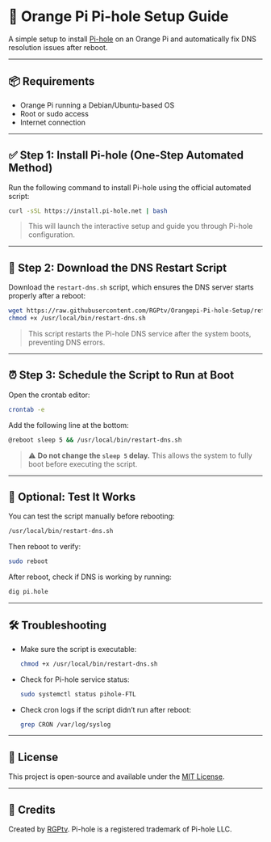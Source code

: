 # 🍊 Orange Pi Pi-hole Setup Guide

A simple setup to install [Pi-hole](https://pi-hole.net/) on an Orange Pi and automatically fix DNS resolution issues after reboot.

---

## 📦 Requirements

* Orange Pi running a Debian/Ubuntu-based OS
* Root or sudo access
* Internet connection

---

## ✅ Step 1: Install Pi-hole (One-Step Automated Method)

Run the following command to install Pi-hole using the official automated script:

```bash
curl -sSL https://install.pi-hole.net | bash
```

> This will launch the interactive setup and guide you through Pi-hole configuration.

---

## 🔧 Step 2: Download the DNS Restart Script

Download the `restart-dns.sh` script, which ensures the DNS server starts properly after a reboot:

```bash
wget https://raw.githubusercontent.com/RGPtv/Orangepi-Pi-hole-Setup/refs/heads/main/restart-dns.sh -O /usr/local/bin/restart-dns.sh
chmod +x /usr/local/bin/restart-dns.sh
```

> This script restarts the Pi-hole DNS service after the system boots, preventing DNS errors.

---

## ⏰ Step 3: Schedule the Script to Run at Boot

Open the crontab editor:

```bash
crontab -e
```

Add the following line at the bottom:

```bash
@reboot sleep 5 && /usr/local/bin/restart-dns.sh
```

> ⚠️ **Do not change the `sleep 5` delay.** This allows the system to fully boot before executing the script.

---

## 💪 Optional: Test It Works

You can test the script manually before rebooting:

```bash
/usr/local/bin/restart-dns.sh
```

Then reboot to verify:

```bash
sudo reboot
```

After reboot, check if DNS is working by running:

```bash
dig pi.hole
```

---

## 🛠️ Troubleshooting

* Make sure the script is executable:

  ```bash
  chmod +x /usr/local/bin/restart-dns.sh
  ```

* Check for Pi-hole service status:

  ```bash
  sudo systemctl status pihole-FTL
  ```

* Check cron logs if the script didn’t run after reboot:

  ```bash
  grep CRON /var/log/syslog
  ```

---

## 📘 License

This project is open-source and available under the [MIT License](LICENSE).

---

## 🙌 Credits

Created by [RGPtv](https://github.com/RGPtv).
Pi-hole is a registered trademark of Pi-hole LLC.
